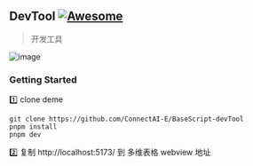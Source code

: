 
## DevTool [![Awesome](https://cdn.rawgit.com/sindresorhus/awesome/d7305f38d29fed78fa85652e3a63e154dd8e8829/media/badge.svg)](https://github.com/connectai-e/awesome-basescript)

>  开发工具

![image](https://github.com/ConnectAI-E/BaseScript-devTool/assets/110169811/32be67c5-47bf-42cf-861f-b6d852e6f642)


### Getting Started

1️⃣ clone deme
```
git clone https://github.com/ConnectAI-E/BaseScript-devTool
pnpm install
pnpm dev
```
2️⃣ 复制 http://localhost:5173/ 到 多维表格 webview 地址
